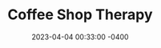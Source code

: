 ---
layout: play
title: Coffee Shop Therapy
date:   2023-04-04 00:33:00 -0400
permalink: /plays/coffee-shop-therapy
tags: plays
script: |
    *RICKY walks into a coffee shop at night. There are bags under his eyes. ISABEL is wiping down the register counter, she also has bags under her eyes. The inside of the coffee shop is decorated with warm white walls with dated posters hung up. The floor is decorated with yellow and brown tiles. ISABEL is dressed in a black and gray uniform with her hair tied up in a knot. RICKY is dressed in a fancy brown trench coat, white gloves, and a nice brown hat.*

    RICKY
    (*Walking up to the counter*)
    Evening, I'd like a medium caramel latte with almond milk.

    *ISABEL puts the wet rag down and changes her gloves. She begins ringing up RICKY's order on the POS system.*

    ISABEL
    Sure thing! Oh my, you look exhausted, are ya having a rough day?

    RICKY
    You could definitely say that. Speakina which, you don't look so full of energy ya self.

    ISABEL
    (*Chuckles*)
    What gave me away? Was it my drooping eye bags? And that will be $5.99.

    *RICKY takes his card out of a stuffed wallet and wipes it on the card reader.*

    RICKY
    (*chuckles*)
    I guess we're in the same boat.

    *ISABEL watches as the machine prints his receipt and hands it over to him.*

    ISABEL
    If you don't mind my asking, what has been making you so sleep-deprived?

    *ISABEL grabs a medium plastic cup from a stack of medium plastic cups and puts it on a counter in her workstation.* 

    RICKY
    It's family related. Recently I've been put in a position where I have to take on more responsibility than I would like. I was really hoping to become more independent, but it seems like life has other plans. I've spent so many sleepless nights trying to figure out a way out of this but at last, I have nothing.

    ISABEL
    Wow, we really are in the same boat!

    *ISABEL takes a measuring cup from a rack on the wall and places it on a grounded espresso dispenser. And pushed the button for medium lattes.*

    RICKY
    Really? What's been going on with your situation?

    ISABEL
    This may surprise you but I don't love my job. I actually wanted to go to school for business but had to give up on that dream when my application was rejected from every school I applied to. Since I had nothing going for me I gave up and accepted my parents' offer to take over the family business.

    RICKY
    Your parents own this coffee shop?! I've been coming here for years and didn't realize they had a daughter!

    ISABEL
    Yeah, I don't blame you. I rarely came to my parents' business in broad daylight. Growing up I didn't want the bullies to find out my parents work in customer service. They would never let me hear the end of it. This line of work is embarrassing, I wanted to escape it but here I am, 20 and destined to work food service while others my age and laying the foundations for their high-paying careers.

    *ISABEL puts the dispensed espresso into the coffee maker and puts the medium plastic up underneath it, and presses the button for medium lattes.*

    RICKY
    I don't get it. How is this line of work embarrassing at your age?

    ISABEL
    It's cool when you finally turn 16 and first enter the workforce. Most teens start off in this industry. Learning responsibility and work skills. But after a certain point, you have to know to move on to bigger better things. My parents never did. They settled for this, though they had the potential for much better. They settled for this, a job any high schooler can do.

    RICKY
    Ma'am with all due respect, I think this line of work is good and honorable. It's challenging just like any other high-collar profession. You don't realize how good you have it. I'd switch places with you in a heartbeat. You have a family with a praise-worthy reputation and business.

    *Ricky looks pensively to the side, regret colors his face.*

    ISABEL
    (*Chuckles*)
    Really? Cause I'd love to take your place. Judging by your appearance, you look like you come from money. You look free.

    RICKY
    (*Chuckles*)
    An abundance of money isn't always a good thing. Especially when it… comes from… questionable means. Money isn't everything, serving others is. I think it's so rewarding seeing the smiles your work puts on others' faces. I wish my pops felt the same. All he does is order people around all day to handle the dirty work for him.

    ISABEL
    But he earned that though right? When you work hard and reach manager/supervisor status you deserve to rest. You reach such a high place of influence that your word alone accomplishes more than the work of your hands. I want that for myself. I wanted to be the CEO of a large company, not the sole owner and worker of a small coffee shop in some run-down town.

    RICKY
    Did my pops earn it? He did. He started at the very bottom of the ladder and worked his way out to the very top. There wasn't a thing that he wouldn't do to reach the top. Growing up I wonder if he even had a conscience with all the things he would do to gain status and power. Now he's old and falling apart and wants to hand over the family business to me, his only son. But I don't want it. I want a simple life. I don't want to walk in his shadow any longer than I already have.

    ISABEL
    A wealthy man who wants to leave financial security for a modest life. Now that's something you don't hear every day.

    RICKY
    You're starting to sound like my old man now.

    *RICKY and ISABEL share a laugh.* 

    RICKY CONT.
    But I get the feeling of not wanting to work in your parents' shadow. Last week my parents retired and gave the keys to the business to me. And they made sure to make a big deal about me taking over by throwing a huge party earlier. So many people now know I'm the daughter of the most hard-working loving people in the whole neighborhood. It's a little overwhelming if I'm honest. Growing up I felt pressure to live up to them behind closed doors; Now that I'm the face of the business, my failures will be broadcasted to an audience bigger than just my parents.

    *ISABEL grabs a clean metal jug and pours the almond milk she grabbed from the milk into the jug. She heads to the milk steamer and presses the button to auto-clean the machine. She then begins to stream the milk.*

    RICKY
    Mmm… With all that going on in my mind I can see why you don't look too happy to be the new owner of the shop. With all due respect I think you're in a better position than your perspective is allowing you to see. Your parents are kind and honoring folks. You should be proud that that is the legacy that's been laid before you. The business you get to take over has a legacy of bringing smiles, memories, and the much-needed fuel to work the morning shifts for years! Be proud of that.

    ISABEL
    I mean I guess you make a good point. My parents have worked hard to make things more positive in this dumpster of a neighborhood. But I don't want to live in the shadow of their legacy. I'm not them, I'm not as skilled and optimistic, and social as they are. I only reluctantly agreed since I don't have anything else going for me. I figured this is better than nothing as I still need money to live off of.

    RICKY
    You don't have anything going for you? What do you mean by that?

    ISABEL
    Look around you, I'm not sure if you noticed but this shop isn't exactly in the best part of town. Money is hard to come by. And money is the only thing that can make you free.

    RICKY
    You're not entirely correct. In my life, I've seen the love of money create slaves out of free men.

    ISABEL
    Well, I'm not talking about being obsessed with money, just having enough to not be so chained down by society. In this country, if you want to be successful you have to go to university. I wanted to go. I wanted to get out of this dump.

    RICKY
    I don't blame you. This used to be a nice neighborhood before all the crime moved in. Growing up here must've been rough on you. I'm so sorry, truly I am.

    ISABEL
    You don't have to apologize, you had no role to play in all this (chuckles).

    *A remorseful expression colors RICKY's face, he opens his mouth to speak but hesitate*s

    ISABEL
    Besides, I've tried to escape this but life had other plans. I guess I'm stuck in this pitiful coffee shop for the rest of my life.

    *ISABEL takes the steamed milk and pours it into the plastic cup which currently contains liquid espresso.*

    RICKY
    Surely there are things you enjoy about the work you do? Can the bad things really outweigh the good?

    ISABEL
    I mean, for the most part, the work is simple and easy. It is pretty fast-paced, but that fits my personality as I'm always in a rush to get things done. I do enjoy getting to show off my multitasking skills. For example, here's your coffee.

    *ISABEL puts a lid on the latte and hands it to RICKY.*

    RICKY
    Impressive, (*chuckles and receives the cup of coffee from her hands, he proceeds to take the lid off to let the heat out. He then breathes in the aroma of the latte*). Wow, for someone who doesn't like her job, you sure are good at it!

    ISABEL
    (*Chuckles*)
    If you want to keep chatting, maybe we could take a seat at one of the booths? It's closing time so it won't be busy.

    RICKY
    (*Smiles*)
    I'd love to.

    *ISABEL moves from behind the counter, taking with her a medium coffee thermos.*

    RICKY CONT.
    I notice you have a drink also. What are you having?

    ISABEL
    It's an oat milk latte with caramel drizzle. My mother used to make this for me all the time when I was feeling down.

    RICKY
    (*Smiles*)
    Mothers truly have a gift when it comes to cheering up their children. My mother used to make my spaghetti with walnut sauce after I had had a rough day. It always brought joy to my heart.

    *The two sit down at a small booth in the corner of the shop.*

    ISABEL
    That's so sweet!

    RICKY
    Yeah, I loved my mother. She was the only sane one in the family.

    ISABEL
    Was your father a crazy man growing up?

    RICKY
    Crazy, no. A workaholic, yes. He doesn't know what rest is. My pops only has one mode and that was work. No one is perfect, we sure are all messes aren't we? Well, my pops never sees things like that though. That's what made growing up so frustrating. On top of being a workaholic, my pops is a perfectionist. If he asked you to do something, and you were just a centimeter off from his expectations, he'd really let you have it.

    ISABEL
    (*She covers her mouth in shock*)
    Oh my gosh, I'm so sorry to hear that, You definitely had it much worse than I did. 

    RICKY
    Was your pops hard on you in any way growing up?

    ISABEL
    No actually (*takes a sip of her coffee*). He was actually really kind and loving. He never knew when to take a break from work, but that was because he was just trying his hardest to provide for us.

    RICKY
    He sounds like a nice man.

    ISABEL
    (*Cracks a gentle smile*)
    He is. He gives everything his best and people really love him for it.

    RICKY
    (*Smiles and takes a sip of his coffee*)
    That's definitely true. There's a reason why I've been coming to Mr. Flamingo's Italian Coffee shop since I was a preteen.

    ISABEL
    (*Sighs and fiddles with her thermos*)
    It's not fair, my parents are literally perfect. Everyone loves them. They can't seem to do anything wrong. Meanwhile, I can't seem to do anything. Today I got 6 orders wrong and had 10 mental breakdowns. I don't want to live in my parents' shadow.

    RICKY
    I can relate to you. I feel the same way.

    ISABEL
    Really? Do you feel like a total screw-up too?

    RICKY
    (*Smiles and chuckles*)
    The biggest screw-up of all time! I'm my pops' firstborn child. Sometimes it feels like I was born in his shadow. Growing up it always felt like I had to live up to his reputation and outdo him in every regard. I was always comparing myself to him. I've done some things I regret trying to please him.

    ISABEL
    Growing up life wasn't hard when I was younger because nothing was expected of me, but as soon as I turned a teenager friends of my family kept comparing me to my parents when they were young. By my age, my parents had accomplished twice as much as I ever had in school, and in sports, heck they were middle school sweethearts. They've never wronged me in any way but sometimes it feels like they set the bar so high. I've become so jaded trying to please everyone and meet the expectations set for me.

    RICKY
    It's frustrating being compared to others. It feels like bondage.

    ISABEL
    You can say that again, but what exactly can you do about it? You can't exactly change how people think easily.

    RICKY
    Fair, but why care what others think? I've done things I regret for the sake of pleasing people. I've missed out on the opportunity to be doing what I want and love up until now. I'm not going to be a coward. I'm not going to let people put me in a box.

    ISABEL
    But if you deviate from your father's legacy aren't you afraid of others seeing you as a disappointing version of my parents? That's how I feel about myself. I need to be like them. What choice do I have?

    RICKY
    Stop doing that, being hard on yourself. I see too much of myself in you. I'm the same way. You have a choice, don't care what they think. Don't try to please others. Embrace the cards that life gave you and play them to your advantage! That's what I'm going to do.

    ISABEL
    You are making too much sense right now. I guess you're right. I do have a pretty good hand. Maybe I can put my own spin on this coffee shop and make it even more successful. Maybe I can even use some of the things I learned in high school microeconomics to increase our scale of operations!

    RICKY
    (*Smiles*)
    Now that's the right attitude.

    ISABEL
    You sure got pretty heated there for a bit. What does your father do? Why was he so hard on you? I noticed you've been pretty vague about what your family does for a living.
    *RICKY looks to the side pensively and fiddles with his cup. He takes a look at his cup and takes a deep breath. Then he looks back up at ISABEL.*

    RICKY
    It is best if you don't know my pop's line of work in detail. It's less than honorable, and you don't want to get caught up in it. I've done some things I regret trying to live up to his expectations of me. And I'm done. I was on the fence today, but talking to know has given me the push I need to free myself from my pops business.

    ISABEL
    (*Slightly shaken, but collects herself*)
    You know what, I get it. Whatever you've done I know that's not you. That was you trying to be like your father, you're not your father. You actually have a conscience and feel remorse. And because of that you're already ten times the man he is and your legacy will be an honorable one.

    RICKY
    Thank you, I really appreciate that.

    ISABEL
    You know we've been talking for a while and I never caught your name.

    RICKY
    (*Smiles*)
    My names Ricky. Ricardo Miguel Sanchez.

    ISABEL
    (*Smiles back*)
    I'm Isabel. Isabella Katalina Flamingo.

    RICKY
    (*With a smug expression*)
    Yeah I knew that already, I saw your name-tag.

    ISABEL
    (*Looks at her name tag and chuckles*)
    Don't you wish everybody always wore a name-tag?

    RICKY
    (*Chuckles*)
    That would make life easy. Life wouldn't be fun if it were easy.

    *RICKY's phone rings, he checks it and realizes it is father calling. He takes a deep breath, silences his phone, and begins to get up.*

    RICKY
    Well it's getting late, I need to go take care of business back home, next time you see me I'll be a new man with no regrets. Thank you, you helped me realize some changes I need to make.

    ISABEL
    The feelings are mutual. We should get a coffee again next time you come. Next time you see me you won't recognize me or what I've done with the place.

    RICKY
    (*Smiles*) I'd like that. I'll be looking forward to both.

    *The two smile and hug. RICKY walks out of the shop and the curtains close.*

---